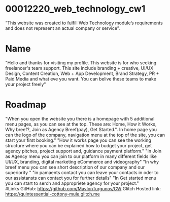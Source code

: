 # 00012220_web_technology_cw1
 “This website was created to fulfill Web Technology module’s requirements and does not represent an actual company or service”.
 # Name
"Hello and thanks for visiting my profile. This website is for who seeking freelancer's team support. This site include branding + creative, UI/UX Design, Content Creation, Web + App Development, Brand Strategy, PR + Paid Media and what eve you want. You can belive these teams to make your project freely"
# Roadmap
"When you open the website you there is a homepage with 5 additional menu pages, as you can see at the top. These are: Home, How it Works, Why breef?, Join as Agency Breef(pay), Get Started.". In home page you can the logo of the company, navigation menu at the top of the site, you can start your first booking."
"How it works page you can see the working structure where you can be explained how to budget your project, get  agency pitches, project support and, guidance payment platform."
"In Join as Agency menu you can join to our platform in many different fields like UI/UX, branding, digital marketing eCommerce and videography"
"In why breef menu you can see short description of our company and our superiority " 
"in pamaents contact you can leave your contacts in oder to our assistansts can contact you for further details"
"In Get started menu you can start to serch and appropriete agency for your project."  
#Links
GitHub: https://github.com/MavlonTurgunov/CW
Glitch Hosted link: https://quintessential-cottony-mule.glitch.me 
